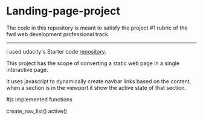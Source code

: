 # Landing-page-project

The code in this repository is meant to satisfy the project #1 rubric of the fwd web development professional track.
___

i used udacity's Starter code [repository](https://github.com/udacity/fend/tree/refresh-2019/projects/landing-page).

This project has the scope of converting a static web page in a single interactive page.

It uses javascript to dynamically create navbar links based on the content, when a section is in the viewport it show the active state of that section.

#js implemented functions

create_nav_list()
active()
